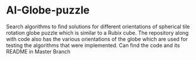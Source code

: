 # AI-Globe-puzzle
Search algorithms to find solutions for different orientations of spherical tile rotation globe puzzle which is similar to a Rubix cube.
The repository along with code also has the various orientations of the globe which are used for testing the algorithms that were implemented.
Can find the code and its README in Master Branch
